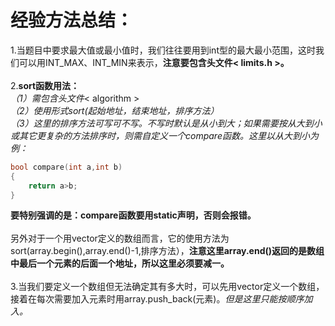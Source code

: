 经验方法总结：
==================
1.当题目中要求最大值或最小值时，我们往往要用到int型的最大最小范围，这时我们可以用INT_MAX、INT_MIN来表示，**注意要包含头文件< limits.h >。**<br><br>
2.**sort函数用法：**<br>
*（1）需包含头文件*< algorithm ><br>
*（2）使用形式sort(起始地址，结束地址，排序方法）*<br>
*（3）这里的排序方法可写可不写。不写时默认是从小到大；如果需要按从大到小或其它更复杂的方法排序时，则需自定义一个compare函数。这里以从大到小为例：*
```cpp
bool compare(int a,int b)
{
    return a>b;
}
```

**要特别强调的是：compare函数要用static声明，否则会报错。**<br><br>
另外对于一个用vector定义的数组而言，它的使用方法为sort(array.begin(),array.end()-1,排序方法），**注意这里array.end()返回的是数组中最后一个元素的后面一个地址，所以这里必须要减一。**<br><br>
3.当我们要定义一个数组但无法确定其有多大时，可以先用vector定义一个数组，接着在每次需要加入元素时用array.push_back(元素)。*但是这里只能按顺序加入。*<br><br>
